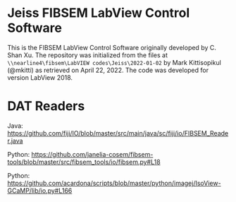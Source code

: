 # Jeiss FIBSEM LabView Control Software

This is the FIBSEM LabView Control Software originally developed by C. Shan Xu. The repository was initialized from the files at `\\nearline4\fibsem\LabVIEW codes\Jeiss\2022-01-02` by Mark Kittisopikul (@mkitti) as retrieved on April 22, 2022. The code was developed for version LabView 2018.

# DAT Readers
Java: https://github.com/fiji/IO/blob/master/src/main/java/sc/fiji/io/FIBSEM_Reader.java

Python: https://github.com/janelia-cosem/fibsem-tools/blob/master/src/fibsem_tools/io/fibsem.py#L18

Python: https://github.com/acardona/scripts/blob/master/python/imagej/IsoView-GCaMP/lib/io.py#L166
